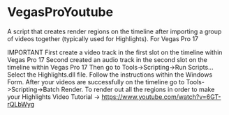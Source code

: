 # VegasProYoutube
A script that creates render regions on the timeline after importing a group of videos together (typically used for Highlights). For Vegas Pro 17

IMPORTANT
First create a video track in the first slot on the timeline within Vegas Pro 17
Second created an audio track in the second slot on the timeline within Vegas Pro 17
Then go to Tools->Scripting->Run Scripts...
Select the Highlights.dll file.
Follow the instructions within the Windows Form.
After your videos are successfully on the timeline go to Tools->Scripting->Batch Render. To render out all the regions in order to make your Highlights
Video Tutorial -> https://www.youtube.com/watch?v=6GT-rQLbWyg

